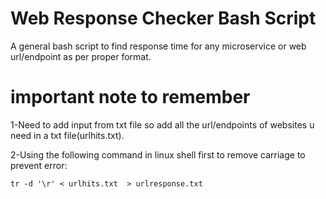 # Web Response Checker Bash Script
A general bash script to find response time for any microservice or web url/endpoint as per proper format.

# important note to remember

1-Need to add input from txt file so add all the url/endpoints of websites u need in a txt file(urlhits.txt).

2-Using the following command in linux shell first to remove carriage to prevent error:

    tr -d '\r' < urlhits.txt  > urlresponse.txt
